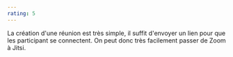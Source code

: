 ```yaml
---
rating: 5
---
```


La création d'une réunion est très simple, il suffit d'envoyer un lien pour que les participant se connectent. On peut donc très facilement passer de Zoom à Jitsi.
